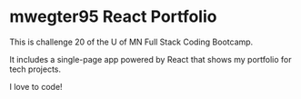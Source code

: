 # mwegter95 React Portfolio

This is challenge 20 of the U of MN Full Stack Coding Bootcamp.

It includes a single-page app powered by React that shows my portfolio for tech projects.

I love to code!
